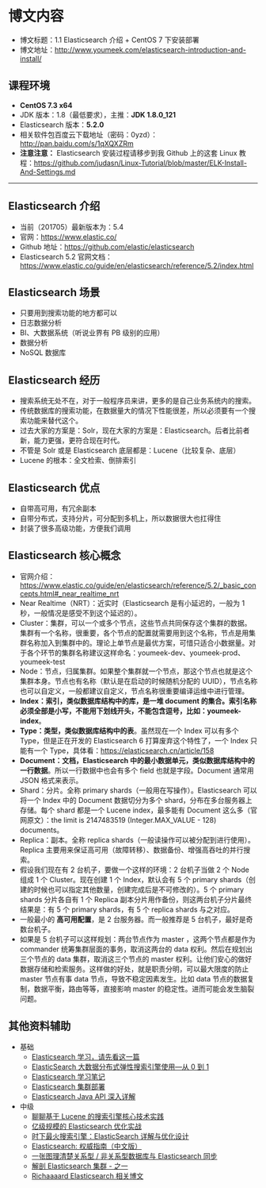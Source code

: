 # 博文内容

- 博文标题：1.1 Elasticsearch 介绍 + CentOS 7 下安装部署
- 博文地址：<http://www.youmeek.com/elasticsearch-introduction-and-install/>


## 课程环境

- **CentOS 7.3 x64**
- JDK 版本：1.8（最低要求），主推：**JDK 1.8.0_121**
- Elasticsearch 版本：**5.2.0**
- 相关软件包百度云下载地址（密码：0yzd）：<http://pan.baidu.com/s/1qXQXZRm>
- **注意注意：** Elasticsearch 安装过程请移步到我 Github 上的这套 Linux 教程：<https://github.com/judasn/Linux-Tutorial/blob/master/ELK-Install-And-Settings.md>

------------------------

## Elasticsearch 介绍

- 当前（201705）最新版本为：5.4
- 官网：<https://www.elastic.co/>
- Github 地址：<https://github.com/elastic/elasticsearch>
- Elasticsearch 5.2 官网文档：<https://www.elastic.co/guide/en/elasticsearch/reference/5.2/index.html>


## Elasticsearch 场景

- 只要用到搜索功能的地方都可以
- 日志数据分析
- BI、大数据系统（听说业界有 PB 级别的应用）
- 数据分析
- NoSQL 数据库


## Elasticsearch 经历

- 搜索系统无处不在，对于一般程序员来讲，更多的是自己业务系统内的搜索。
- 传统数据库的搜索功能，在数据量大的情况下性能很差，所以必须要有一个搜索功能来替代这个。
- 过去大家的方案是：Solr，现在大家的方案是：Elasticsearch。后者比前者新，能力更强，更符合现在时代。
- 不管是 Solr 或是 Elasticsearch 底层都是：Lucene（比较复杂、底层）
- Lucene 的根本：全文检索、倒排索引


## Elasticsearch 优点

- 自带高可用，有冗余副本
- 自带分布式，支持分片，可分配到多机上，所以数据很大也扛得住
- 封装了很多高级功能，方便我们调用


## Elasticsearch 核心概念

- 官网介绍：<https://www.elastic.co/guide/en/elasticsearch/reference/5.2/_basic_concepts.html#_near_realtime_nrt>
- Near Realtime（NRT）：近实时（Elasticsearch 是有小延迟的，一般为 1 秒，一般情况是感受不到这个延迟的）。
- Cluster：集群，可以一个或多个节点，这些节点共同保存这个集群的数据。集群有一个名称，很重要，各个节点的配置就需要用到这个名称，节点是用集群名称加入到集群中的。理论上单节点是最优方案，可惜只适合小数据量。对于各个环节的集群名称建议这样命名：youmeek-dev、youmeek-prod、youmeek-test
- Node：节点，归属集群。如果整个集群就一个节点，那这个节点也就是这个集群本身。节点也有名称（默认是在启动的时候随机分配的 UUID），节点名称也可以自定义，一般都建议自定义，节点名称很重要编译运维中进行管理。
- **Index：索引，类似数据库结构中的库，是一堆 document 的集合。索引名称必须全部是小写，不能用下划线开头，不能包含逗号，比如：youmeek-index**。
- **Type：类型，类似数据库结构中的表**。虽然现在一个 Index 可以有多个 Type，但是正在开发的 Elasticsearch 6 打算废弃这个特性了，一个 Index 只能有一个 Type，具体看：<https://elasticsearch.cn/article/158> 
- **Document：文档，Elasticsearch 中的最小数据单元，类似数据库结构中的一行数据**。所以一行数据中也会有多个 field 也就是字段。Document 通常用 JSON 格式来表示。
- Shard：分片。全称 primary shards（一般用在写操作）。Elasticsearch 可以将一个 Index 中的 Document 数据切分为多个 shard，分布在多台服务器上存储。每个 shard 都是一个 Lucene index，最多能有 Document 这么多（官网原文）：the limit is 2147483519 (Integer.MAX_VALUE - 128) documents。
- Replica：副本。全称 replica shards（一般读操作可以被分配到进行使用）。Replica 主要用来保证高可用（故障转移）、数据备份、增强高吞吐的并行搜索。
- 假设我们现在有 2 台机子，要做一个这样的环境：2 台机子当做 2 个 Node 组成 1 个 Cluster。现在创建 1 个 Index，默认会有 5 个 primary shards（创建的时候也可以指定其他数量，创建完成后是不可修改的）。5 个 primary shards 分片各自有 1 个 Replica 副本分片用作备份，则这两台机子分片最终结果是：有 5 个 primary shards，有 5 个 replica shards 与之对应。
- 一般最小的 **高可用配置**，是 2 台服务器。而一般推荐是 5 台机子，最好是奇数台机子。
- 如果是 5 台机子可以这样规划：两台节点作为 master ，这两个节点都是作为 commander 统筹集群层面的事务，取消这两台的 data 权利。然后在规划出三个节点的 data 集群，取消这三个节点的 master 权利。让他们安心的做好数据存储和检索服务。这样做的好处，就是职责分明，可以最大限度的防止 master 节点有事 data 节点，导致不稳定因素发生。比如 data 节点的数据复制，数据平衡，路由等等，直接影响 master 的稳定性。进而可能会发生脑裂问题。


## 其他资料辅助

- 基础
	- [Elasticsearch 学习，请先看这一篇](http://blog.csdn.net/laoyang360/article/details/52244917)
	- [ElasticSearch 大数据分布式弹性搜索引擎使用—从 0 到 1](https://my.oschina.net/learnbo/blog/775458)
	- [Elasticsearch 学习笔记](https://geosmart.github.io/2016/07/22/Elasticsearch%E5%AD%A6%E4%B9%A0%E7%AC%94%E8%AE%B0/)
	- [Elasticsearch 集群部署](https://geosmart.github.io/2016/07/23/Elasticsearch%E9%9B%86%E7%BE%A4%E9%83%A8%E7%BD%B2/)
	- [Elasticsearch Java API 深入详解](http://blog.csdn.net/laoyang360/article/details/72793210)
- 中级
	- [聊聊基于 Lucene 的搜索引擎核心技术实践](http://www.weidu8.net/wx/1019149606257294)
	- [亿级规模的 Elasticsearch 优化实战](http://mp.weixin.qq.com/s?__biz=MzAwMDU1MTE1OQ==&mid=209488723&idx=1&sn=d60c0637d7a9f4a4b981a69f10c6b90a)
	- [时下最火搜索引擎：ElasticSearch 详解与优化设计](http://mp.weixin.qq.com/s?__biz=MzI4NTA1MDEwNg==&mid=401883509&idx=1&sn=a6de3b6307db8ffc8802c4abfdc0313d&scene=2&srcid=0105aJnDy9nu932SxMPsZ9yW&from=timeline&isappinstalled=0#wechat_redirect)
	- [Elasticsearch: 权威指南（中文版）](https://www.elastic.co/guide/cn/elasticsearch/guide/current/index.html)
	- [一张图理清楚关系型 / 非关系型数据库与 Elasticsearch 同步](http://blog.csdn.net/laoyang360/article/details/72792865)
	- [解剖 Elasticsearch 集群 - 之一](http://www.cnblogs.com/richaaaard/p/6273916.html)
	- [Richaaaard Elasticsearch 相关博文](http://www.cnblogs.com/richaaaard/category/783901.html)



